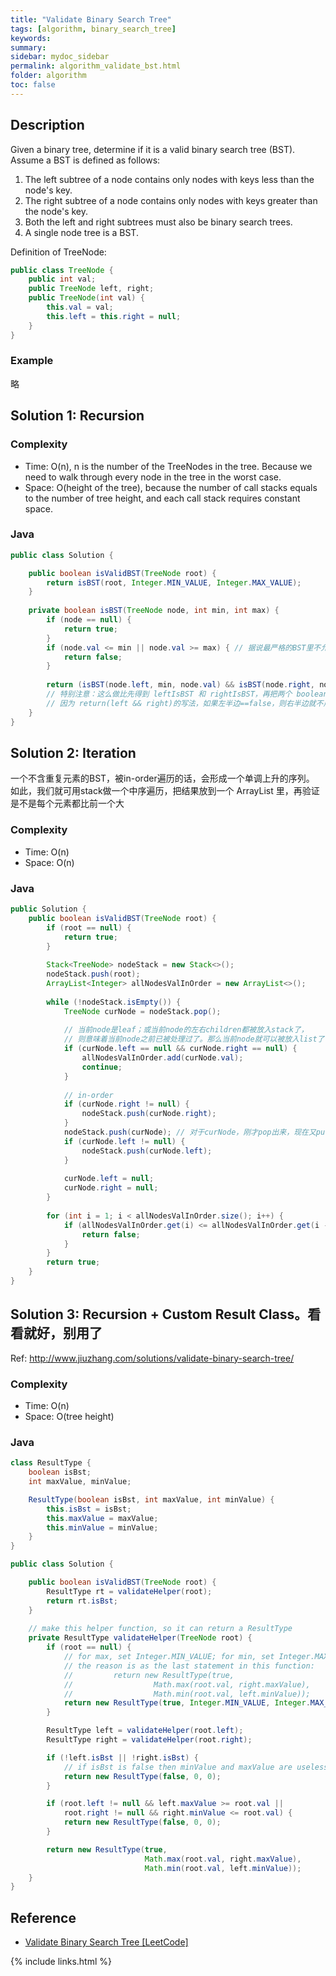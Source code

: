 ```yaml
---
title: "Validate Binary Search Tree"
tags: [algorithm, binary_search_tree]
keywords:
summary:
sidebar: mydoc_sidebar
permalink: algorithm_validate_bst.html
folder: algorithm
toc: false
---
```


## Description
Given a binary tree, determine if it is a valid binary search tree (BST).
Assume a BST is defined as follows:
1. The left subtree of a node contains only nodes with keys less than the node's key.
2. The right subtree of a node contains only nodes with keys greater than the node's key.
3. Both the left and right subtrees must also be binary search trees.
4. A single node tree is a BST.

Definition of TreeNode:
```java
public class TreeNode {
    public int val;
    public TreeNode left, right;
    public TreeNode(int val) {
        this.val = val;
        this.left = this.right = null;
    }
}
```

### Example
略
    
## Solution 1: Recursion

### Complexity
* Time: O(n), n is the number of the TreeNodes in the tree. Because we need to walk through every node in the tree in the worst case.
* Space: O(height of the tree), because the number of call stacks equals to the number of tree height, and each call stack requires constant space.

### Java
```java
public class Solution {

    public boolean isValidBST(TreeNode root) {
        return isBST(root, Integer.MIN_VALUE, Integer.MAX_VALUE);
    }  
    
    private boolean isBST(TreeNode node, int min, int max) {
        if (node == null) {
            return true;
        }
        if (node.val <= min || node.val >= max) { // 据说最严格的BST里不允许出现重复的值
            return false;
        }
      
        return (isBST(node.left, min, node.val) && isBST(node.right, node.val, max));
        // 特别注意：这么做比先得到 leftIsBST 和 rightIsBST，再把两个 boolean && 在一起 要 好 很 多！
        // 因为 return(left && right)的写法，如果左半边==false，则右半边就不用做了
    }
}
```

## Solution 2: Iteration
一个不含重复元素的BST，被in-order遍历的话，会形成一个单调上升的序列。
如此，我们就可用stack做一个中序遍历，把结果放到一个 ArrayList 里，再验证是不是每个元素都比前一个大

### Complexity
* Time: O(n)
* Space: O(n)

### Java
```java
public Solution {
    public boolean isValidBST(TreeNode root) {
        if (root == null) {
            return true;
        }
        
        Stack<TreeNode> nodeStack = new Stack<>();
        nodeStack.push(root);
        ArrayList<Integer> allNodesValInOrder = new ArrayList<>();
        
        while (!nodeStack.isEmpty()) {
            TreeNode curNode = nodeStack.pop();
            
            // 当前node是leaf；或当前node的左右children都被放入stack了，
            // 则意味着当前node之前已被处理过了。那么当前node就可以被放入list了
            if (curNode.left == null && curNode.right == null) {
                allNodesValInOrder.add(curNode.val);
                continue;
            }
            
            // in-order
            if (curNode.right != null) {
                nodeStack.push(curNode.right);
            }
            nodeStack.push(curNode); // 对于curNode，刚才pop出来，现在又push回去了！
            if (curNode.left != null) {
                nodeStack.push(curNode.left);
            }
            
            curNode.left = null;
            curNode.right = null;
        }
        
        for (int i = 1; i < allNodesValInOrder.size(); i++) {
            if (allNodesValInOrder.get(i) <= allNodesValInOrder.get(i - 1)) {
                return false;
            }
        }
        return true;
    }
}
```

## Solution 3: Recursion + Custom Result Class。看看就好，别用了
Ref: http://www.jiuzhang.com/solutions/validate-binary-search-tree/

### Complexity
* Time: O(n)
* Space: O(tree height)

### Java
```java
class ResultType {
    boolean isBst;
    int maxValue, minValue;

    ResultType(boolean isBst, int maxValue, int minValue) {
        this.isBst = isBst;
        this.maxValue = maxValue;
        this.minValue = minValue;
    }
}

public class Solution {

    public boolean isValidBST(TreeNode root) {
        ResultType rt = validateHelper(root);
        return rt.isBst;
    }
    
    // make this helper function, so it can return a ResultType
    private ResultType validateHelper(TreeNode root) {
        if (root == null) {
            // for max, set Integer.MIN_VALUE; for min, set Integer.MAX_VALUE,
            // the reason is as the last statement in this function:
            //         return new ResultType(true,
            //                  Math.max(root.val, right.maxValue),
            //                  Math.min(root.val, left.minValue));
            return new ResultType(true, Integer.MIN_VALUE, Integer.MAX_VALUE);
        }

        ResultType left = validateHelper(root.left);
        ResultType right = validateHelper(root.right);

        if (!left.isBst || !right.isBst) {
            // if isBst is false then minValue and maxValue are useless
            return new ResultType(false, 0, 0);
        }

        if (root.left != null && left.maxValue >= root.val || 
            root.right != null && right.minValue <= root.val) {
            return new ResultType(false, 0, 0);
        }

        return new ResultType(true,
                              Math.max(root.val, right.maxValue),
                              Math.min(root.val, left.minValue));
    }
}
```
## Reference
* [Validate Binary Search Tree [LeetCode]](https://leetcode.com/problems/validate-binary-search-tree/description/)

{% include links.html %}
